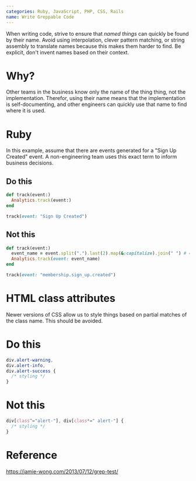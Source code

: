 ```yaml
---
categories: Ruby, JavaScript, PHP, CSS, Rails
name: Write Greppable Code
---
```


When writing code, strive to ensure that _named things_ can quickly be found by their name. Avoid using interpolation, clever pattern matching, or string assembly to translate names because this makes them harder to find. Be explicit, don't invent names based on their context.

# Why?

Other teams in the business know only the name of the thing thing, not the implementation. Therefor, using their name means that the implementation is self-documenting, and other engineers can quickly use that name to find where it is used.

# Ruby

In this example, assume that there are events generated for a "Sign Up Created" event. A non-engineering team uses this exact term to inform business decisions.

## Do this

```ruby
def track(event:)
  Analytics.track(event:)
end

track(event: "Sign Up Created")
```

## Not this

```ruby
def track(event:)
  event_name = event.split(".").last(2).map(&:capitalize).join(" ") # => "Sign Up Created"
  Analytics.track(event: event_name)
end

track(event: "membership.sign_up.created")
```

# HTML class attributes

Newer versions of CSS allow us to style things based on partial matches of the class name. This should be avoided.

# Do this

```css
div.alert-warning,
div.alert-info,
div.alert-success {
  /* styling */
}
```

# Not this

```css
div[class^="alert-"], div[class*=" alert-"] {
  /* styling */
}
```

# Reference

https://jamie-wong.com/2013/07/12/grep-test/
